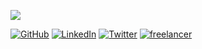 ![](https://github-readme-stats.vercel.app/api?username=mubaidr&theme=dark&hide_border=true&include_all_commits=true&count_private=true)

<a href="https://mubaidr.js.org" target="_blank"><img src="https://img.shields.io/website?up_message=mubaidr.js.org&url=https%3A%2F%2Fmubaidr.js.org" alt="GitHub"></a> [![LinkedIn](https://img.shields.io/badge/LinkedIn-%230077B5.svg?logo=linkedin&logoColor=white)](https://linkedin.com/in/mubaidr) [![Twitter](https://img.shields.io/badge/Twitter-%231DA1F2.svg?logo=Twitter&logoColor=white)](https://twitter.com/mubaidr) [![freelancer](https://img.shields.io/badge/Freelancer-Hire_me-29b2fe)](https://www.freelancer.com/affiliates/email/12056391/)
